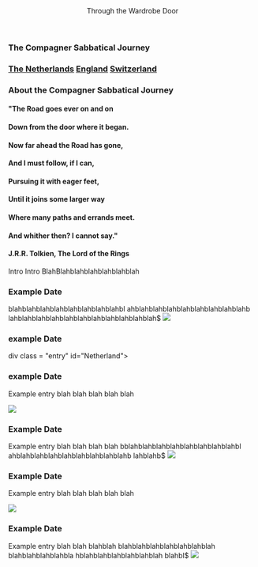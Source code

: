 
<!DOCTYPE html>
<html>
<head>
        <meta charset="utf-8">
        <link rel='stylesheet' href=' thebigtrip.github.io/CSS stuff '/>
</head>
<body>
    <div class = "#header"><header>Through the Wardrobe Door</header><h3 class = "subtitle">The Compagner Sabbatical Journey</h3></div>
    <div class = "navbar">
    <h3 class = "navel">
    <a href="#Netherland" class="Netherlands" >The Netherlands</a>
    <a href="#England" class="England" >England</a>
    <a href="#Switzerland" class="Switzerland" >Switzerland</a>
    </h3>
    </div>
    <div class = "intro">
    <h3 class = "intro-header">About the Compagner Sabbatical Journey</h3>
    <div class = "quote">
     <h4 class= "intro-quote">"The Road goes ever on and on</h4>
     <h4 class= "intro-quote">Down from the door where it began.</h4>
     <h4 class= "intro-quote">Now far ahead the Road has gone,</h4>
     <h4 class= "intro-quote">And I must follow, if I can,</h4>
     <h4 class= "intro-quote">Pursuing it with eager feet,</h4>
     <h4 class= "intro-quote">Until it joins some larger way</h4>
     <h4 class= "intro-quote">Where many paths and errands meet.</h4>
     <h4 class= "intro-quote">And whither then? I cannot say."  </h4>
     <h4 class= "intro-quote">J.R.R. Tolkien, The Lord of the Rings  </h4>
    <p class = "intro-paragraph">Intro Intro BlahBlahblahblahblahblahblah</p>
    </div>
    </div>
    <!--New entries go after this-->
    <div class = "entry">
    <h3 class = "entry-date">Example Date </h3>
    <p class = "entry-text">blahblahblahblahblahblahblahblahbl ahblahblahblahblahblahblahblahblahb lahblahblahblahblahblahblahblahblahblahblah$
    <img src="https://www.kasandbox.org/programming-images/animals/fox.png" class= "entry-pic">
    </div>

<div class = "entry" id="Netherland">
<h3 class= "entry-date">example Date </h3>
div class = "entry" id="Netherland">
<h3 class= "entry-date">example Date </h3>
    <p class = "entry-text">Example entry blah blah blah blah blah</p>
    <img src="https://www.kasandbox.org/programming-images/animals/fox.png" class= "entry-pic">
</div>
<div class = "entry">
    <h3 class = "entry-date">Example Date </h3>
    <p class = "entry-text">Example entry blah blah blah blah bblahblahblahblahblahblahblahblahbl ahblahblahblahblahblahblahblahblahb lahblahb$
    <img src="https://www.kasandbox.org/programming-images/animals/fox.png" class= "entry-pic">
    </div>
<div class = "entry">
    <h3 class = "entry-date"id="Switzerland">Example Date </h3>
    <p class = "entry-text">Example entry blah blah blah blah blah</p>
    <img src="https://www.kasandbox.org/programming-images/animals/fox.png" class= "entry-pic">
    </div>
<div class = "entry">
    <h3 class = "entry-date"id="England" >Example Date </h3>
    <p class = "entry-text">Example entry blah blah blahblah blahblahblahblahblahblahblah blahblahblahblahbla hblahblahblahblahblahblah blahbl$
    <img src="https://www.kasandbox.org/programming-images/animals/fox.png" class= "entry-pic">
    </div>
</body>
